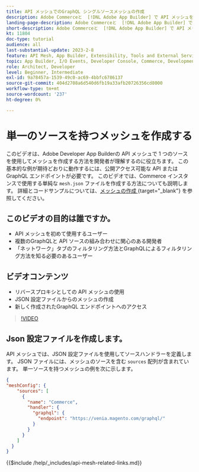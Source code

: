 ```yaml
---
title: API メッシュでのGraphQL シングルソースメッシュの作成
description: Adobe Commerceと  [!DNL Adobe App Builder] で API メッシュを使用する方法について説明します。 1 つのソースを持つメッシュの作成について説明します。
landing-page-description: Adobe Commerceと  [!DNL Adobe App Builder] で API メッシュを使用する方法について説明します。 1 つのソースを持つメッシュの作成について説明します。
short-description: Adobe Commerceと  [!DNL Adobe App Builder] で API メッシュを使用する方法について説明します。 1 つのソースを持つメッシュの作成について説明します。
kt: 11804
doc-type: tutorial
audience: all
last-substantial-update: 2023-2-8
feature: API Mesh, App Builder, Extensibility, Tools and External Services, Backend Development
topic: App Builder, I/O Events, Developer Console, Commerce, Development, Integrations
role: Architect, Developer
level: Beginner, Intermediate
exl-id: 9a78457a-1539-49c0-ac69-4bbfc6786137
source-git-commit: 404d2708a6d540d6fb19a33afb20726356cd8000
workflow-type: tm+mt
source-wordcount: '237'
ht-degree: 0%

---
```


# 単一のソースを持つメッシュを作成する

このビデオは、Adobe Developer App Builderの API メッシュで 1 つのソースを使用してメッシュを作成する方法を開発者が理解するのに役立ちます。 この基本的な例が期待どおりに動作するには、公開アクセス可能な API またはGraphQL エンドポイントが必要です。 このビデオでは、Commerce インスタンスで使用する単純な `mesh.json` ファイルを作成する方法についても説明します。 詳細とコードサンプルについては、[&#x200B; メッシュの作成 &#x200B;](https://developer.adobe.com/graphql-mesh-gateway/gateway/create-mesh/#create-a-mesh-1){target="_blank"} を参照してください。

## このビデオの目的は誰ですか。

* API メッシュを初めて使用するユーザー
* 複数のGraphQLと API ソースの組み合わせに関心のある開発者
* 「ネットワーク」タブのフィルタリング方法とGraphQLによるフィルタリング方法を知る必要のあるユーザー

## ビデオコンテンツ

* リバースプロキシとしての API メッシュの使用
* JSON 設定ファイルからのメッシュの作成
* 新しく作成されたGraphQL エンドポイントへのアクセス

>[!VIDEO](https://video.tv.adobe.com/v/3419723?quality=12&learn=on&captions=jpn)

## Json 設定ファイルを作成します。

API メッシュでは、JSON 設定ファイルを使用してソースハンドラーを定義します。 JSON ファイルには、メッシュのソースを含む `sources` 配列が含まれています。 単一ソースを持つメッシュの例を次に示します。

```json
{
"meshConfig": {
    "sources": [
      {
        "name": "Commerce",
        "handler": {
          "graphql": {
            "endpoint": "https://venia.magento.com/graphql/"
          }
        }
      }
    ]
  }
}
```

{{$include /help/_includes/api-mesh-related-links.md}}
